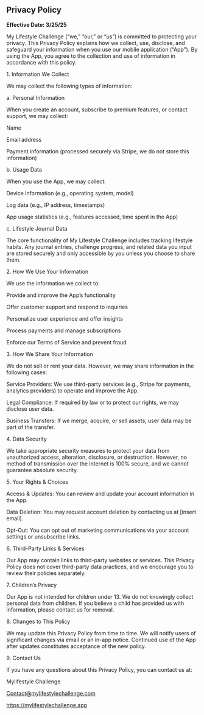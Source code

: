 ## Privacy Policy

**Effective Date: 3/25/25**

My Lifestyle Challenge (“we,” “our,” or “us”) is committed to protecting your privacy. This Privacy Policy explains how we collect, use, disclose, and safeguard your information when you use our mobile application (“App”). By using the App, you agree to the collection and use of information in accordance with this policy.

1\. Information We Collect

We may collect the following types of information:

a. Personal Information

When you create an account, subscribe to premium features, or contact support, we may collect:

 Name

 Email address

 Payment information (processed securely via Stripe, we do not store this information)

b. Usage Data

When you use the App, we may collect:

 Device information (e.g., operating system, model)

 Log data (e.g., IP address, timestamps)

 App usage statistics (e.g., features accessed, time spent in the App)

c. Lifestyle Journal Data

The core functionality of My Lifestyle Challenge includes tracking lifestyle habits. Any journal entries, challenge progress, and related data you input are stored securely and only accessible by you unless you choose to share them.

2\. How We Use Your Information

We use the information we collect to:

 Provide and improve the App’s functionality

 Offer customer support and respond to inquiries

 Personalize user experience and offer insights

 Process payments and manage subscriptions

 Enforce our Terms of Service and prevent fraud

3\. How We Share Your Information

We do not sell or rent your data. However, we may share information in the following cases:

 Service Providers: We use third-party services (e.g., Stripe for payments, analytics providers) to operate and improve the App.

 Legal Compliance: If required by law or to protect our rights, we may disclose user data.

 Business Transfers: If we merge, acquire, or sell assets, user data may be part of the transfer.

4\. Data Security

We take appropriate security measures to protect your data from unauthorized access, alteration, disclosure, or destruction. However, no method of transmission over the internet is 100% secure, and we cannot guarantee absolute security.

5\. Your Rights & Choices

 Access & Updates: You can review and update your account information in the App.

 Data Deletion: You may request account deletion by contacting us at \[insert email\].

 Opt-Out: You can opt out of marketing communications via your account settings or unsubscribe links.

6\. Third-Party Links & Services

Our App may contain links to third-party websites or services. This Privacy Policy does not cover third-party data practices, and we encourage you to review their policies separately.

7\. Children’s Privacy

Our App is not intended for children under 13\. We do not knowingly collect personal data from children. If you believe a child has provided us with information, please contact us for removal.

8\. Changes to This Policy

We may update this Privacy Policy from time to time. We will notify users of significant changes via email or an in-app notice. Continued use of the App after updates constitutes acceptance of the new policy.

9\. Contact Us

If you have any questions about this Privacy Policy, you can contact us at:

Mylifestyle Challenge 

Contact@mylifestylechallenge.com

https://mylifestylechallenge.app

